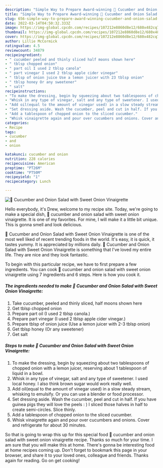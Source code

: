 ```yaml
---
description: "Simple Way to Prepare Award-winning 🥒 Cucumber and Onion Salad with Sweet Onion Vinaigrette"
title: "Simple Way to Prepare Award-winning 🥒 Cucumber and Onion Salad with Sweet Onion Vinaigrette"
slug: 656-simple-way-to-prepare-award-winning-cucumber-and-onion-salad-with-sweet-onion-vinaigrette
date: 2022-03-14T04:50:32.333Z
image: https://img-global.cpcdn.com/recipes/107212e8860d8e12/680x482cq70/cucumber-and-onion-salad-with-sweet-onion-vinaigrette-recipe-main-photo.jpg
thumbnail: https://img-global.cpcdn.com/recipes/107212e8860d8e12/680x482cq70/cucumber-and-onion-salad-with-sweet-onion-vinaigrette-recipe-main-photo.jpg
cover: https://img-global.cpcdn.com/recipes/107212e8860d8e12/680x482cq70/cucumber-and-onion-salad-with-sweet-onion-vinaigrette-recipe-main-photo.jpg
author: Lillie McCormick
ratingvalue: 4.5
reviewcount: 34879
recipeingredient:
- " cucumber peeled and thinly sliced half moons shown here"
- " tblsp chopped onion"
- " part oil I used 2 tblsp canola"
- " part vinegar I used 2 tblsp apple cider vinegar"
- " tblsp of onion juice Use a lemon juicer with 23 tblsp onion"
- " tblsp honey Or any sweetener"
- " salt"
recipeinstructions:
- "To make the dressing, begin by squeezing about two tablespoons of chopped onion with a lemon juicer, reserving about 1 tablespoon of liquid in a bowl."
- "Whisk in any type of vinegar, salt and any type of sweetener. I used local honey. I also think brown sugar would work really well."
- "Add oil(equal to the amount of vinegar used) in a slow steady stream, whisking to emulsify. Or you can use a blender or food processor."
- "Set dressing aside. Wash the cucumber, peel and cut in half. If you have guinea pigs they will love the peels : ) I sliced those halves in half to create semi-circles. Slice thinly."
- "Add a tablespoon of chopped onion to the sliced cucumber."
- "Whisk vinaigrette again and pour over cucumbers and onions. Cover and refrigerate for about 30 minutes."
categories:
- Recipe
tags:
- cucumber
- and
- onion

katakunci: cucumber and onion 
nutrition: 228 calories
recipecuisine: American
preptime: "PT26M"
cooktime: "PT50M"
recipeyield: "1"
recipecategory: Lunch

---
```



![🥒 Cucumber and Onion Salad with Sweet Onion Vinaigrette](https://img-global.cpcdn.com/recipes/107212e8860d8e12/680x482cq70/cucumber-and-onion-salad-with-sweet-onion-vinaigrette-recipe-main-photo.jpg)

Hello everybody, it's Drew, welcome to my recipe site. Today, we're going to make a special dish, 🥒 cucumber and onion salad with sweet onion vinaigrette. It is one of my favorites. For mine, I will make it a little bit unique. This is gonna smell and look delicious.

🥒 Cucumber and Onion Salad with Sweet Onion Vinaigrette is one of the most well liked of recent trending foods in the world. It's easy, it is quick, it tastes yummy. It is appreciated by millions daily. 🥒 Cucumber and Onion Salad with Sweet Onion Vinaigrette is something that I've loved my entire life. They are nice and they look fantastic.




To begin with this particular recipe, we have to first prepare a few ingredients. You can cook 🥒 cucumber and onion salad with sweet onion vinaigrette using 7 ingredients and 6 steps. Here is how you cook it.

<!--inarticleads1-->

##### The ingredients needed to make 🥒 Cucumber and Onion Salad with Sweet Onion Vinaigrette:

1. Take  cucumber, peeled and thinly sliced, half moons shown here
1. Get  tblsp chopped onion
1. Prepare  part oil (I used 2 tblsp canola.)
1. Prepare  part vinegar (I used 2 tblsp apple cider vinegar.)
1. Prepare  tblsp of onion juice (Use a lemon juicer with 2-3 tblsp onion)
1. Get  tblsp honey (Or any sweetener)
1. Get  salt




<!--inarticleads2-->

##### Steps to make 🥒 Cucumber and Onion Salad with Sweet Onion Vinaigrette:

1. To make the dressing, begin by squeezing about two tablespoons of chopped onion with a lemon juicer, reserving about 1 tablespoon of liquid in a bowl.
1. Whisk in any type of vinegar, salt and any type of sweetener. I used local honey. I also think brown sugar would work really well.
1. Add oil(equal to the amount of vinegar used) in a slow steady stream, whisking to emulsify. Or you can use a blender or food processor.
1. Set dressing aside. Wash the cucumber, peel and cut in half. If you have guinea pigs they will love the peels : ) I sliced those halves in half to create semi-circles. Slice thinly.
1. Add a tablespoon of chopped onion to the sliced cucumber.
1. Whisk vinaigrette again and pour over cucumbers and onions. Cover and refrigerate for about 30 minutes.




So that is going to wrap this up for this special food 🥒 cucumber and onion salad with sweet onion vinaigrette recipe. Thanks so much for your time. I am sure that you will make this at home. There's gonna be interesting food at home recipes coming up. Don't forget to bookmark this page in your browser, and share it to your loved ones, colleague and friends. Thanks again for reading. Go on get cooking!
